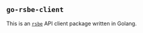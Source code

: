 ## `go-rsbe-client`

This is an [`rsbe`](https://github.com/nyudlts/rsbe) API client package
written in Golang.
